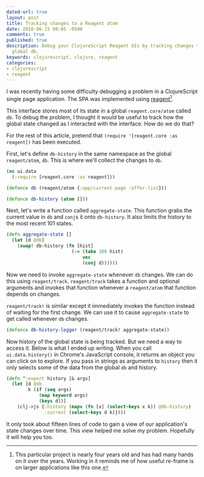 ```yaml
---
dated-url: true
layout: post
title: Tracking changes to a Reagent atom
date: 2018-06-15 09:05 -0500
comments: true
published: true
description: Debug your ClojureScript Reagent UIs by tracking changes to your applications
  global db.
keywords: clojurescript, clojure, reagent
categories:
- clojurescript
- reagent
---
```


I was recently having some difficulty debugging a problem in a ClojureScript single page application.
The SPA was implemented using [reagent](https://reagent-project.github.io/)[^1].

[^1]: This particular project is nearly four years old and has had many hands on it over the years. Working in it reminds me of how useful re-frame is on larger applications like this one.

This interface stores most of its state in a global `reagent.core/atom` called `db`.
To debug the problem, I thought it would be useful to track how the global state changed as I interacted with the interface.
How do we do that?

For the rest of this article, pretend that `(require '[reagent.core :as reagent])` has been executed.

First, let's define `db-history` in the same namespace as the global `reagent/atom`, `db`.
This is where we'll collect the changes to `db`.

```clojure
(ns ui.data
  (:require [reagent.core :as reagent]))

(defonce db (reagent/atom {:app/current-page :offer-list}))

(defonce db-history (atom []))
```

Next, let's write a function called `aggregate-state`.
This function grabs the current value in `db` and `conj`s it onto `db-history`.
It also limits the history to the most recent 101 states.

```clojure
(defn aggregate-state []
  (let [d @db]
    (swap! db-history (fn [hist]
                        (-> (take 100 hist)
                            vec
                            (conj d))))))
```

Now we need to invoke `aggregate-state` whenever `db` changes.
We can do this using `reagent/track`.
`reagent/track` takes a function and optional arguments and invokes that function whenever a `reagent/atom` that function depends on changes.

`reagent/track!` is similar except it immediately invokes the function instead of waiting for the first change.
We can use it to cause `aggregate-state` to get called whenever `db` changes.

```clojure
(defonce db-history-logger (reagent/track! aggregate-state))
```

Now history of the global state is being tracked.
But we need a way to access it.
Below is what I ended up writing.
When you call `ui.data.history()` in Chrome's JavaScript console, it returns an object you can click on to explore.
If you pass in strings as arguments to `history` then it only selects some of the data from the global `db` and history.

```clojure
(defn ^:export history [& args]
  (let [d @db
        k (if (seq args)
            (map keyword args)
            (keys d))]
    (clj->js {:history (mapv (fn [x] (select-keys x k)) @db-history)
              :current (select-keys d k)})))
```

It only took about fifteen lines of code to gain a view of our application's state changes over time.
This view helped me solve my problem.
Hopefully it will help you too.